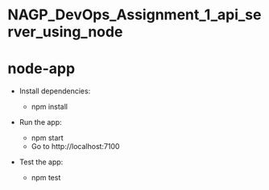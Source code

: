 # NAGP_DevOps_Assignment_1_api_server_using_node

# node-app

- Install dependencies:
    * npm install


- Run the app:
     * npm start
     * Go to http://localhost:7100
     

- Test the app:
    * npm test